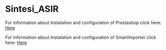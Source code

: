 # Sintesi_ASIR

For information about Instalation and configuration of Prestashop click here: [Here](https://github.com/nic1551/Sintesi_ASIR/blob/master/PRESTASHOP/CONFIG/Installation_and_Configuration_Prestashop.md)

For information about Instalation and configuration of SmartImporter click here: [Here](https://github.com/nic1551/Sintesi_ASIR/blob/master/CONFIG/CONFIG.md)

